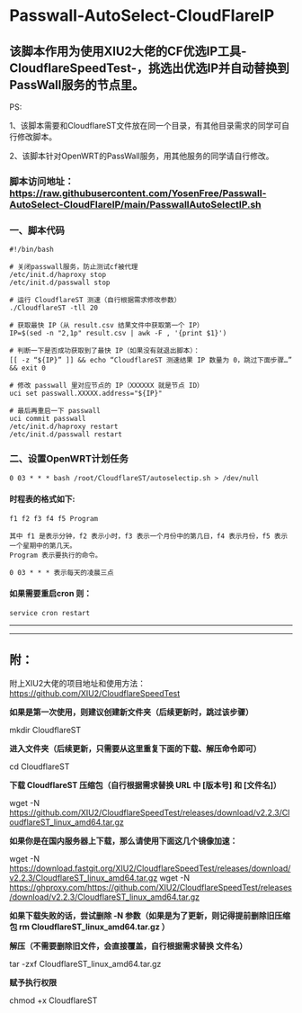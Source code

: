 # Passwall-AutoSelect-CloudFIareIP

## 该脚本作用为使用XIU2大佬的CF优选IP工具-CloudflareSpeedTest-，挑选出优选IP并自动替换到PassWall服务的节点里。

PS:

1、该脚本需要和CloudflareST文件放在同一个目录，有其他目录需求的同学可自行修改脚本。

2、该脚本针对OpenWRT的PassWall服务，用其他服务的同学请自行修改。

### 脚本访问地址：https://raw.githubusercontent.com/YosenFree/Passwall-AutoSelect-CloudFIareIP/main/PasswallAutoSelectIP.sh

### 一、脚本代码

```shell
#!/bin/bash

# 关闭passwall服务，防止测试cf被代理
/etc/init.d/haproxy stop
/etc/init.d/passwall stop

# 运行 CloudflareST 测速（自行根据需求修改参数）
./CloudflareST -tll 20

# 获取最快 IP（从 result.csv 结果文件中获取第一个 IP）
IP=$(sed -n "2,1p" result.csv | awk -F , '{print $1}')

# 判断一下是否成功获取到了最快 IP（如果没有就退出脚本）：
[[ -z “${IP}” ]] && echo “CloudflareST 测速结果 IP 数量为 0，跳过下面步骤…” && exit 0

# 修改 passwall 里对应节点的 IP（XXXXXX 就是节点 ID）
uci set passwall.XXXXX.address="${IP}"

# 最后再重启一下 passwall
uci commit passwall
/etc/init.d/haproxy restart
/etc/init.d/passwall restart
```
### 二、设置OpenWRT计划任务
```
0 03 * * * bash /root/CloudflareST/autoselectip.sh > /dev/null
```

#### 时程表的格式如下:
```
f1 f2 f3 f4 f5 Program

其中 f1 是表示分钟，f2 表示小时，f3 表示一个月份中的第几日，f4 表示月份，f5 表示一个星期中的第几天。
Program 表示要执行的命令。

0 03 * * * 表示每天的凌晨三点
```
#### 如果需要重启cron 则：
```
service cron restart
```
***
***
## 附：
附上XIU2大佬的项目地址和使用方法：https://github.com/XIU2/CloudflareSpeedTest

**如果是第一次使用，则建议创建新文件夹（后续更新时，跳过该步骤）**

mkdir CloudflareST

**进入文件夹（后续更新，只需要从这里重复下面的下载、解压命令即可）**

cd CloudflareST

**下载 CloudflareST 压缩包（自行根据需求替换 URL 中 [版本号] 和 [文件名]）**

wget -N https://github.com/XIU2/CloudflareSpeedTest/releases/download/v2.2.3/CloudflareST_linux_amd64.tar.gz

**如果你是在国内服务器上下载，那么请使用下面这几个镜像加速：**

wget -N https://download.fastgit.org/XIU2/CloudflareSpeedTest/releases/download/v2.2.3/CloudflareST_linux_amd64.tar.gz
wget -N https://ghproxy.com/https://github.com/XIU2/CloudflareSpeedTest/releases/download/v2.2.3/CloudflareST_linux_amd64.tar.gz

**如果下载失败的话，尝试删除 -N 参数（如果是为了更新，则记得提前删除旧压缩包 rm CloudflareST_linux_amd64.tar.gz ）**

**解压（不需要删除旧文件，会直接覆盖，自行根据需求替换 文件名）**

tar -zxf CloudflareST_linux_amd64.tar.gz

**赋予执行权限**

chmod +x CloudflareST
